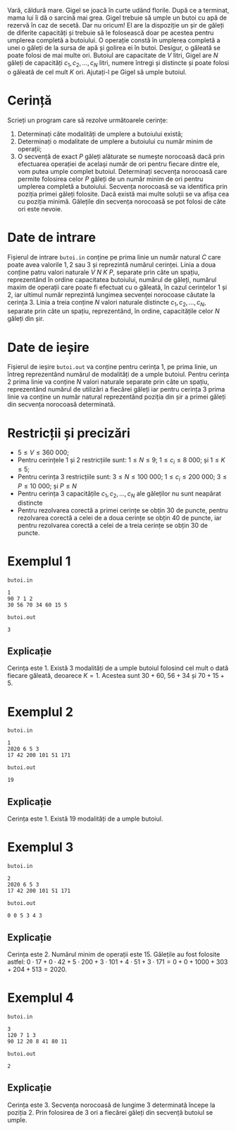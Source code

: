 Vară, căldură mare. Gigel se joacă în curte udând florile. După ce a terminat, mama lui îi dă o sarcină mai grea. Gigel trebuie să umple un butoi cu apă de rezervă în caz de secetă. Dar nu oricum! El are la dispoziție un șir de găleți de diferite capacități și trebuie să le folosească doar pe acestea pentru umplerea completă a butoiului. O operație constă în umplerea completă a unei o găleți de la sursa de apă și golirea ei în butoi. Desigur, o găleată se poate folosi de mai multe ori. Butoiul are capacitate de $V$ litri, Gigel are $N$ găleți de capacități $c_1, c_2, \dots, c_N$ litri, numere întregi și distincte și poate folosi o găleată de cel mult $K$ ori. Ajutați-l pe Gigel să umple butoiul.

# Cerință

Scrieți un program care să rezolve următoarele cerințe:

1. Determinați câte modalități de umplere a butoiului există;
2. Determinați o modalitate de umplere a butoiului cu număr minim de operații;
3. O secvență de exact $P$ găleți alăturate se numește norocoasă dacă prin efectuarea operației de același număr de ori pentru fiecare dintre ele, vom putea umple complet butoiul. Determinați secvența norocoasă care permite folosirea celor $P$ găleți de un număr minim de ori pentru umplerea completă a butoiului. Secvența norocoasă se va identifica prin poziția primei găleți folosite. Dacă există mai multe soluții se va afișa cea cu poziția minimă. Gălețile din secvența norocoasă se pot folosi de câte ori este nevoie.

# Date de intrare

Fișierul de intrare `butoi.in` conține pe prima linie un număr natural $C$ care poate avea valorile $1, 2$ sau $3$ și reprezintă numărul cerinței. Linia a doua conține patru valori naturale $V \ N \ K \ P$, separate prin câte un spațiu, reprezentând în ordine capacitatea butoiului, numărul de găleți, numărul maxim de operații care poate fi efectuat cu o găleată, în cazul cerințelor $1$ și $2$, iar ultimul număr reprezintă lungimea secvenței norocoase căutate la cerința $3$. Linia a treia conține $N$ valori naturale distincte $c_1, c_2, \dots, c_N$, separate prin câte un spațiu, reprezentând, în ordine, capacitățile celor $N$ găleți din șir.

# Date de ieșire

Fișierul de ieșire `butoi.out` va conține pentru cerința $1$, pe prima linie, un întreg reprezentând numărul de modalități de a umple butoiul. Pentru cerința $2$ prima linie va conține $N$ valori naturale separate prin câte un spațiu, reprezentând numărul de utilizări a fiecărei găleți iar pentru cerința $3$ prima linie va conține un număr natural reprezentând poziția din șir a primei găleți din secvența norocoasă determinată.

# Restricții și precizări

* $5 \leq V \leq 360 \ 000$;
* Pentru cerințele $1$ și $2$ restricțiile sunt: $1 \leq N \leq 9$; $1 \leq c_i \leq 8 \ 000$; și $1 \leq K \leq 5$;
* Pentru cerința $3$ restricțiile sunt: $3 \leq N \leq 100 \ 000$; $1 \leq c_i \leq 200 \ 000$; $3 \leq P \leq 10 \ 000$; și $P \leq N$
* Pentru cerința $3$ capacitățile $c_1, c_2, \dots, c_N$ ale găleților nu sunt neapărat distincte
* Pentru rezolvarea corectă a primei cerințe se obțin $30$ de puncte, pentru rezolvarea corectă a celei de a doua cerințe se obțin $40$ de puncte, iar pentru rezolvarea corectă a celei de a treia cerințe se obțin $30$ de puncte.

# Exemplul 1

`butoi.in`
```
1
90 7 1 2
30 56 70 34 60 15 5
```

`butoi.out`
```
3
```

## Explicație

Cerința este $1$. Există $3$ modalități de a umple butoiul folosind cel mult o dată fiecare găleată, deoarece $K = 1$. Acestea sunt $30 + 60$, $56 + 34$ și $70 + 15 + 5$.

# Exemplul 2


`butoi.in`
```
1
2020 6 5 3
17 42 200 101 51 171
```

`butoi.out`
```
19
```

## Explicație

Cerința este $1$. Există $19$ modalități de a umple butoiul.

# Exemplul 3


`butoi.in`
```
2
2020 6 5 3
17 42 200 101 51 171
```

`butoi.out`
```
0 0 5 3 4 3
```

## Explicație

Cerința este $2$. Numărul minim de operații este $15$. Gălețile au fost folosite astfel: $0 \cdot 17 + 0 \cdot 42 + 5 \cdot 200 + 3 \cdot 101 + 4 \cdot 51 + 3 \cdot 171 = 0 + 0 + 1000 + 303 + 204 + 513 = 2020$.

# Exemplul 4


`butoi.in`
```
3
120 7 1 3
90 12 20 8 41 80 11
```

`butoi.out`
```
2
```

## Explicație

Cerința este $3$. Secvența norocoasă de lungime $3$ determinată începe la poziția $2$. Prin folosirea de $3$ ori a fiecărei găleți din secvență butoiul se umple.

